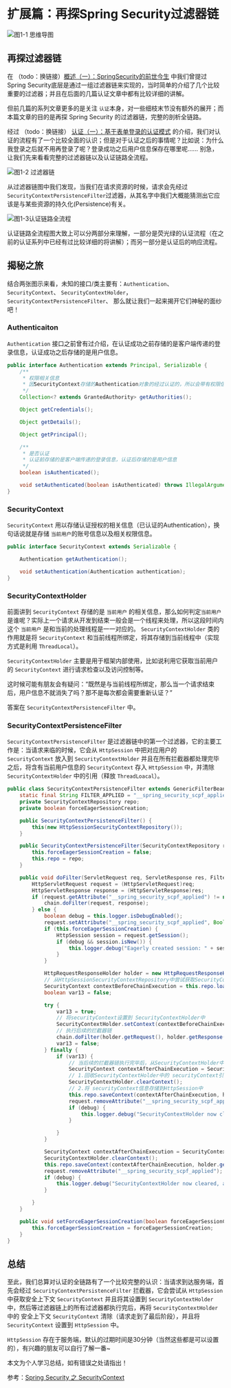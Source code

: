 
# 扩展篇：再探Spring Security过滤器链

![图1-1 思维导图](https://img-blog.csdnimg.cn/20201025234926937.png?x-oss-process=image)

## 再探过滤器链

在 （todo：换链接）[概述（一）：SpringSecurity的前世今生](https://blog.csdn.net/weixin_46920376/article/details/108549688) 中我们曾提过Spring Security底层是通过一组过滤器链来实现的，当时简单的介绍了几个比较重要的过滤器；并且在后面的几篇认证文章中都有比较详细的讲解。

但前几篇的系列文章更多的是关注 ```认证```本身，对一些细枝末节没有额外的展开；而本篇文章的目的是再探 Spring Security 的过滤器链，完整的剖析全链路。

经过 （todo：换链接） [认证（一）：基于表单登录的认证模式](https://blog.csdn.net/weixin_46920376/article/details/108561551) 的介绍，我们对认证的流程有了一个比较全面的认识；但是对于认证之后的事情呢？比如说：为什么我登录之后就不用再登录了呢？登录成功之后用户信息保存在哪里呢…… 别急，让我们先来看看完整的过滤器链以及认证链路全流程。

![图1-2 过滤器链](https://img-blog.csdnimg.cn/20201024151916654.png?x-oss-process=image)

从过滤器链图中我们发现，当我们在请求资源的时候，请求会先经过 ```SecurityContextPersistenceFilter```过滤器，从其名字中我们大概能猜测出它应该是与某些资源的持久化(Persistence)有关。

![图1-3认证链路全流程](https://img-blog.csdnimg.cn/20201024154742223.png?x-oss-process=image)

认证链路全流程图大致上可以分两部分来理解，一部分是荧光绿的认证流程（在之前的认证系列中已经有过比较详细的将讲解）；而另一部分是认证后的响应流程。

## 揭秘之旅

结合两张图示来看，未知的接口/类主要有：```Authentication```、```SecurityContext```、 ```SecurityContextHolder```，```SecurityContextPersistenceFilter```、 那么就让我们一起来揭开它们神秘的面纱吧！

### Authenticaiton

```Authentication``` 接口之前曾有过介绍，在认证成功之前存储的是客户端传递的登录信息，认证成功之后存储的是用户信息。

```java
public interface Authentication extends Principal, Serializable {
    /**
     * 权限相关信息
     * 因SecurityContext存储的Authentication对象的经过认证的，所以会带有权限信息
     */
    Collection<? extends GrantedAuthority> getAuthorities();

    Object getCredentials();

    Object getDetails();

    Object getPrincipal();

    /**
     * 是否认证
     * 认证前存储的是客户端传递的登录信息，认证后存储的是用户信息
     */
    boolean isAuthenticated();

    void setAuthenticated(boolean isAuthenticated) throws IllegalArgumentException;
}
```

### SecurityContext

```SecurityContext``` 用以存储认证授权的相关信息（已认证的Authentication），换句话说就是存储 ```当前用户```的账号信息以及相关权限信息。

```java
public interface SecurityContext extends Serializable {

    Authentication getAuthentication();

    void setAuthentication(Authentication authentication);
}
```

### SecurityContextHolder

前面讲到 ```SecurityContext``` 存储的是 ```当前用户``` 的相关信息，那么如何判定```当前用户``` 是谁呢？实际上一个请求从开发到结束一般会是一个线程来处理，所以这段时间内这个 ```当前用户``` 是和当前的处理线程是一一对应的。 ```SecurityContextHolder``` 类的作用就是将 ```SecurityContext``` 和当前线程所绑定，将其存储到当前线程中（实现方式是利用 ```ThreadLocal```）。

```SecurityContextHolder``` 主要是用于框架内部使用，比如说利用它获取当前用户的 ```SecurityContext``` 进行请求检查以及访问控制等。

这时候可能有朋友会有疑问：“既然是与当前线程所绑定，那么当一个请求结束后，用户信息不就消失了吗？那不是每次都会需要重新认证？”

答案在 ```SecurityContextPersistenceFilter``` 中。

### SecurityContextPersistenceFilter

```SecurityContextPersistenceFilter``` 是过滤器链中的第一个过滤器，它的主要工作是：当请求来临的时候，它会从 ```HttpSession``` 中把对应用户的 ```SecurityContext``` 放入到 ```SecurityContextHolder``` 并且在所有拦截器都处理完毕之后，将含有当前用户信息的 ```SecurityContext``` 存入 ```HttpSession``` 中，并清除 ```SecurityContextHolder``` 中的引用（释放 ```ThreadLoacal```）。

```java
public class SecurityContextPersistenceFilter extends GenericFilterBean {
    static final String FILTER_APPLIED = "__spring_security_scpf_applied";
    private SecurityContextRepository repo;
    private boolean forceEagerSessionCreation;

    public SecurityContextPersistenceFilter() {
        this(new HttpSessionSecurityContextRepository());
    }

    public SecurityContextPersistenceFilter(SecurityContextRepository repo) {
        this.forceEagerSessionCreation = false;
        this.repo = repo;
    }

    public void doFilter(ServletRequest req, ServletResponse res, FilterChain chain) throws IOException, ServletException {
        HttpServletRequest request = (HttpServletRequest)req;
        HttpServletResponse response = (HttpServletResponse)res;
        if (request.getAttribute("__spring_security_scpf_applied") != null) {
            chain.doFilter(request, response);
        } else {
            boolean debug = this.logger.isDebugEnabled();
            request.setAttribute("__spring_security_scpf_applied", Boolean.TRUE);
            if (this.forceEagerSessionCreation) {
                HttpSession session = request.getSession();
                if (debug && session.isNew()) {
                    this.logger.debug("Eagerly created session: " + session.getId());
                }
            }

            HttpRequestResponseHolder holder = new HttpRequestResponseHolder(request, response);
            // 从HttpSessionSecurityContextRepository中尝试获取SecurityContext对象，如果是还未登录的用户，则返回的是一个空的SecurityContext对象
            SecurityContext contextBeforeChainExecution = this.repo.loadContext(holder);
            boolean var13 = false;

            try {
                var13 = true;
                // 将securityContext设置到 SecurityContextHolder中
                SecurityContextHolder.setContext(contextBeforeChainExecution);
                // 执行后续的拦截器链
                chain.doFilter(holder.getRequest(), holder.getResponse());
                var13 = false;
            } finally {
                if (var13) {
                    // 当后续的拦截器链执行完毕后，从SecurityContextHolder中取出 securityContext并做如下事情
                    SecurityContext contextAfterChainExecution = SecurityContextHolder.getContext();
                    // 1.回收SecurityContextHolder中的 securityContext引用（相当于释放ThreadLocal）
                    SecurityContextHolder.clearContext();
                    // 2.将 securityContext信息存储到HttpSession中
                    this.repo.saveContext(contextAfterChainExecution, holder.getRequest(), holder.getResponse());
                    request.removeAttribute("__spring_security_scpf_applied");
                    if (debug) {
                        this.logger.debug("SecurityContextHolder now cleared, as request processing completed");
                    }

                }
            }

            SecurityContext contextAfterChainExecution = SecurityContextHolder.getContext();
            SecurityContextHolder.clearContext();
            this.repo.saveContext(contextAfterChainExecution, holder.getRequest(), holder.getResponse());
            request.removeAttribute("__spring_security_scpf_applied");
            if (debug) {
                this.logger.debug("SecurityContextHolder now cleared, as request processing completed");
            }

        }
    }

    public void setForceEagerSessionCreation(boolean forceEagerSessionCreation) {
        this.forceEagerSessionCreation = forceEagerSessionCreation;
    }
}

```

## 总结

至此，我们总算对认证的全链路有了一个比较完整的认识：当请求到达服务端，首先会经过 ```SecurityContextPersistenceFilter``` 拦截器，它会尝试从 ```HttpSession``` 中获取安全上下文 ```SecurityContext``` 并且将其设置到 ```SecurityContextHolder``` 中，然后等过滤器链上的所有过滤器都执行完后，再将 ```SecurityContextHolder``` 中的 安全上下文 ```SecurityContext``` 清除（请求走到了最后阶段），并且将 ```SecurityContext``` 设置到 ```HttpSession``` 中。

```HttpSession``` 存在于服务端，默认的过期时间是30分钟（当然这些都是可以设置的），有兴趣的朋友可以自行了解一番~

本文为个人学习总结，如有错误之处请指出！

参考：[Spring Security 之 SecurityContext](https://www.cnblogs.com/longfurcat/p/10293819.html)
